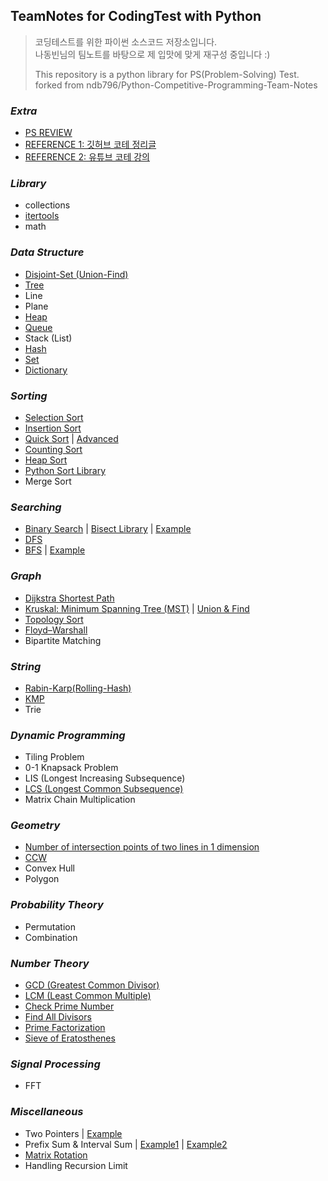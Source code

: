 ## TeamNotes for CodingTest with Python

> 코딩테스트를 위한 파이썬 소스코드 저장소입니다. </br> 나동빈님의 팀노트를 바탕으로 제 입맛에 맞게 재구성 중입니다 :)
>
> This repository is a python library for PS(Problem-Solving) Test. </br> forked from ndb796/Python-Competitive-Programming-Team-Notes


### _Extra_
* [PS REVIEW](https://github.com/euroversedev/BaekJoonOJ_Python/tree/main/.CheatSheet)
* [REFERENCE 1: 깃허브 코테 정리글](https://github.com/VSFe/Algorithm_Study)
* [REFERENCE 2: 유튜브 코테 강의](https://www.youtube.com/channel/UCHcG02L6TSS-StkSbqVy6Fg/playlists?view=50&sort=dd&shelf_id=1)

### _Library_
* collections
* [itertools](/Library/itertools.py)
* math

### _Data Structure_
* [Disjoint-Set (Union-Find)](/DataStructure/disjoint_set.py)
* [Tree](/DataStructure/tree.py)
* Line
* Plane
* [Heap](/DataStructure/heap.py)
* [Queue](/DataStructure/deque.py)
* Stack (List)
* [Hash](/DataStructure/hash.py)
* [Set](/DataStructure/set.py)
* [Dictionary](/DataStructure/dictionary.py)

### _Sorting_
* [Selection Sort](/Sorting/selection_sort.py)
* [Insertion Sort](/Sorting/insertion_sort.py)
* [Quick Sort](/Sorting/quick_sort.py) | [Advanced](/Sorting/quick_sort_2.py) 
* [Counting Sort](/Sorting/counting_sort.py)
* [Heap Sort](/DataStructure/heap.py)
* [Python Sort Library](/Sorting/python_sort_library.py)
* Merge Sort

### _Searching_
* [Binary Search](/Searching/binary_search.py) | [Bisect Library](/Searching/python_binary_search_library.py) | [Example](/Searching/count_the_number_of_frequencies_in_a_sorted_array.py)
* [DFS](/Searching/DFS.py)
* [BFS](/Searching/BFS.py) | [Example](/Searching/find_the_number_of_connected_components.py)

### _Graph_
* [Dijkstra Shortest Path](/Graph/dijkstra_shortest_path.py)
* [Kruskal: Minimum Spanning Tree (MST)](/Graph/kruskal.py) | [Union & Find](/DataStructure/disjoint_set.py)
* [Topology Sort](/Graph/topology_sort.py)
* [Floyd–Warshall](/Graph/floyd_warshall.py)
* Bipartite Matching


### _String_
* [Rabin-Karp(Rolling-Hash)](/String/Rabin-Karp.py)
* [KMP](/String/KMP.py)
* Trie

### _Dynamic Programming_
* Tiling Problem
* 0-1 Knapsack Problem
* LIS (Longest Increasing Subsequence)
* [LCS (Longest Common Subsequence)](/DynamicProgramming/LCS.py)
* Matrix Chain Multiplication

### _Geometry_
* [Number of intersection points of two lines in 1 dimension](/Geometry/number_of_intersection_points_of_two_lines_in_1_dimension.py)
* [CCW](/Geometry/ccw.py)
* Convex Hull
* Polygon

### _Probability Theory_
* Permutation
* Combination

### _Number Theory_
* [GCD (Greatest Common Divisor)](/Number%20Theory/gcd.py)
* [LCM (Least Common Multiple)](/Number%20Theory/lcm.py)
* [Check Prime Number](/Number%20Theory/is_prime_number.py)
* [Find All Divisors](/Number%20Theory/find_all_divisors_of_a_number.py)
* [Prime Factorization](/Number%20Theory/prime_factorization.py)
* [Sieve of Eratosthenes](/Number%20Theory/is_prime_number.py)

### _Signal Processing_
* FFT

### _Miscellaneous_
* Two Pointers | [Example](/Miscellaneous/number_of_intervals_whose_sum_is_M.py)
* Prefix Sum & Interval Sum | [Example1](/Miscellaneous/prefix_sum.py) | [Example2](/Miscellaneous/fenwick_tree.py)
* [Matrix Rotation](/Miscellaneous/rotate_a_matrix_by_90_degree.py)
* Handling Recursion Limit
